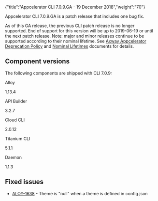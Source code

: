 {"title":"Appcelerator CLI 7.0.9.GA - 19 December 2018","weight":"70"}

Appcelerator CLI 7.0.9.GA is a patch release that includes one bug fix.

As of this GA release, the previous CLI patch release is no longer supported. End of support for this version will be up to 2019-06-19 or until the next patch release. Note: major and minor releases continue to be supported according to their nominal lifetime. See [Axway Appcelerator Deprecation Policy](/docs/appc/AMPLIFY_Appcelerator_Services_Overview/Axway_Appcelerator_Deprecation_Policy/) and [Nominal Lifetimes](/docs/appc/AMPLIFY_Appcelerator_Services_Overview/Axway_Appcelerator_Product_Lifecycle/#NominalLifetimes) documents for details.

## Component versions

The following components are shipped with CLI 7.0.9:

Alloy

1.13.4

API Builder

3.2.7

Cloud CLI

2.0.12

Titanium CLI

5.1.1

Daemon

1.1.3

## Fixed issues

* [ALOY-1638](https://jira.appcelerator.org/browse/ALOY-1638) - Theme is "null" when a theme is defined in config.json

